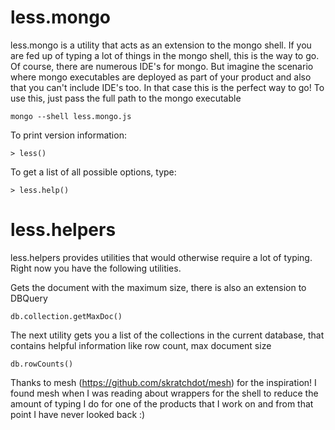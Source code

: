 # less.mongo

less.mongo is a utility that acts as an extension to the mongo shell. If you are fed up of typing a lot of things in the mongo shell, this is the way to go. Of course, there are numerous IDE's for mongo. But imagine the scenario where mongo executables are deployed as part of your product and also that you can't include IDE's too. In that case this is the perfect way to go! To use this, just pass the full path to the mongo executable

```text
mongo --shell less.mongo.js
```

To print version information:

```jscript
> less()
```

To get a list of all possible options, type:

```jscript
> less.help()
```

# less.helpers

less.helpers provides utilities that would otherwise require a lot of typing. Right now you have the following utilities.

Gets the document with the maximum size, there is also an extension to DBQuery

```jscript
db.collection.getMaxDoc()
```

The next utility gets you a list of the collections in the current database, that contains helpful information like row count, max document size

```jscript
db.rowCounts()
```

Thanks to mesh (https://github.com/skratchdot/mesh) for the inspiration! I found mesh when I was reading about wrappers for the shell to reduce the amount of typing I do for one of the products that I work on and from that point I have never looked back :)
